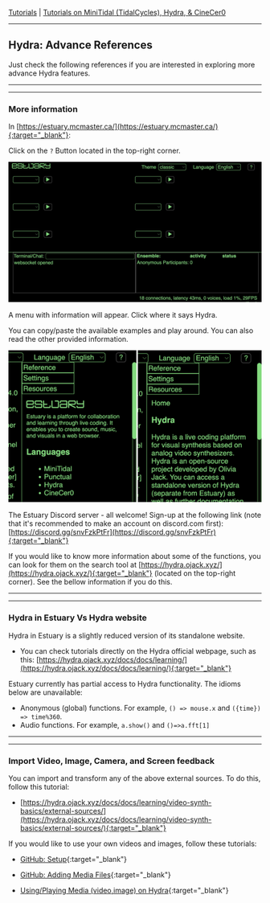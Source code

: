 
[Tutorials](../README.md) | [Tutorials on MiniTidal (TidalCycles), Hydra, & CineCer0](README.md)    

-------------------------------------------------------------------------------  


## Hydra: Advance References

Just check the following references if you are interested in exploring more advance Hydra features.

_________________________________________________________________________________________
_________________________________________________________________________________________

### More information

In [https://estuary.mcmaster.ca/](https://estuary.mcmaster.ca/){:target="_blank"}:  

Click on the `?` Button located in the top-right corner.

<img src="imgs/minitidal-09.jpg" width="600">

A menu with information will appear. Click where it says Hydra.

You can copy/paste the available examples and play around. You can also read the other provided information.

<img src="imgs/hydra-26.png" width="600">

The Estuary Discord server - all welcome! Sign-up at the following link (note that it's recommended to make an account on discord.com first): [https://discord.gg/snvFzkPtFr](https://discord.gg/snvFzkPtFr){:target="_blank"}    

If you would like to know more information about some of the functions, you can look for them on the search tool at [https://hydra.ojack.xyz/](https://hydra.ojack.xyz/){:target="_blank"} (located on the top-right corner). See the bellow information if you do this.

_________________________________________________________________________________________
_________________________________________________________________________________________

### Hydra in Estuary Vs Hydra website

Hydra in Estuary is a slightly reduced version of its standalone website.  

+ You can check tutorials directly on the Hydra official webpage, such as this: [https://hydra.ojack.xyz/docs/docs/learning/](https://hydra.ojack.xyz/docs/docs/learning/){:target="_blank"}  

Estuary currently has partial access to Hydra functionality. The idioms below are unavailable:

+ Anonymous (global) functions. For example, `() => mouse.x` and `({time}) => time%360`.
+ Audio functions. For example, `a.show()` and `()=>a.fft[1]`

_________________________________________________________________________________________
_________________________________________________________________________________________

### Import Video, Image, Camera, and Screen feedback

You can import and transform any of the above external sources. To do this, follow this tutorial:

+ [https://hydra.ojack.xyz/docs/docs/learning/video-synth-basics/external-sources/](https://hydra.ojack.xyz/docs/docs/learning/video-synth-basics/external-sources/){:target="_blank"}

If you would like to use your own videos and images, follow these tutorials:

+ [GitHub: Setup](../GitHub-setup.md){:target="_blank"}

+ [GitHub: Adding Media Files](../GitHub-addingFiles.md){:target="_blank"}

+ [Using/Playing Media (video,image) on Hydra](../Estuary-MediaInHydra.md){:target="_blank"}
